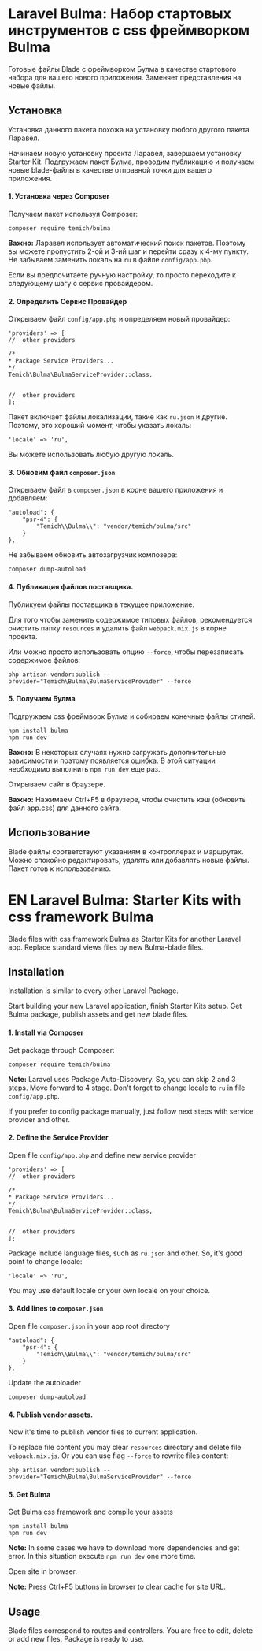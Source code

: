# Laravel Bulma: Набор стартовых инструментов с css фреймворком Bulma

Готовые файлы Blade с фреймворком Булма в качестве стартового набора для вашего нового приложения.
Заменяет представления на новые файлы.


## Установка

Установка данного пакета похожа на установку любого другого пакета Ларавел.

Начинаем новую установку проекта Ларавел, завершаем установку Starter Kit.
Подгружаем пакет Булма, проводим публикацию и получаем новые blade-файлы в качестве отправной точки для вашего приложения.


#### 1. Установка через Composer

Получаем пакет используя Composer:

```
composer require temich/bulma
```

**Важно:** Ларавел использует автоматический поиск пакетов. Поэтому вы можете пропустить 2-ой и 3-ий шаг и перейти сразу к 4-му пункту.
Не забываем заменить локаль на `ru` в файле `config/app.php`.

Если вы предпочитаете ручную настройку, то просто переходите к следующему шагу с сервис провайдером.

#### 2. Определить Сервис Провайдер

Открываем файл `config/app.php` и определяем новый провайдер:

```
'providers' => [
//  other providers

/*
* Package Service Providers...
*/
Temich\Bulma\BulmaServiceProvider::class,


//  other providers
];
```

Пакет включает файлы локализации, такие как `ru.json` и другие.
Поэтому, это хороший момент, чтобы указать локаль:

```
'locale' => 'ru',
```

Вы можете использовать любую другую локаль.


#### 3. Обновим файл `composer.json`

Открываем файл в `composer.json` в корне вашего приложения и добавляем:

```
"autoload": {
    "psr-4": {
		"Temich\\Bulma\\": "vendor/temich/bulma/src"
    }
},
```

Не забываем обновить автозагрузчик композера:
```
composer dump-autoload
```


#### 4. Публикация файлов поставщика.

Публикуем файлы поставщика в текущее приложение.

Для того чтобы заменить содержимое типовых файлов,
рекомендуется очистить папку `resources` и удалить файл `webpack.mix.js` в корне проекта.

Или можно просто использовать опцию `--force`, чтобы перезаписать содержимое файлов:

```
php artisan vendor:publish --provider="Temich\Bulma\BulmaServiceProvider" --force
```


#### 5. Получаем Булма

Подгружаем css фреймворк Булма и собираем конечные файлы стилей.

```
npm install bulma
npm run dev
```

**Важно:** В некоторых случаях нужно загружать дополнительные зависимости и поэтому появляется ошибка.
В этой ситуации необходимо выполнить `npm run dev` еще раз.

Открываем сайт в браузере.

**Важно:** Нажимаем  Ctrl+F5 в браузере, чтобы очистить кэш (обновить файл app.css) для данного сайта.


## Использование

Blade файлы соответствуют указаниям в контроллерах и маршрутах.
Можно спокойно редактировать, удалять или добавлять новые файлы.
Пакет готов к использованию.





# EN Laravel Bulma: Starter Kits with css framework Bulma

Blade files with css framework Bulma as Starter Kits for another Laravel app.
Replace standard views files by new Bulma-blade files.

## Installation

Installation is similar to every other Laravel Package.

Start building your new Laravel application, finish Starter Kits setup.
Get Bulma package, publish assets and get new blade files.


#### 1. Install via Composer

Get package through Composer:

```
composer require temich/bulma
```

**Note:** Laravel uses Package Auto-Discovery. So, you can skip 2 and 3 steps. Move forward to 4 stage.
Don't forget to change locale to `ru` in file `config/app.php`.

If you prefer to config package manually, just follow next steps with service provider and other.

#### 2. Define the Service Provider

Open file `config/app.php` and define new service provider

```
'providers' => [
//  other providers

/*
* Package Service Providers...
*/
Temich\Bulma\BulmaServiceProvider::class,


//  other providers
];
```

Package include language files, such as `ru.json` and other.
So, it's good point to change locale:

```
'locale' => 'ru',
```

You may use default locale or your own locale on your choice.


#### 3. Add lines to `composer.json`

Open file `composer.json` in your app root directory

```
"autoload": {
    "psr-4": {
		"Temich\\Bulma\\": "vendor/temich/bulma/src"
    }
},
```

Update the autoloader
```
composer dump-autoload
```


#### 4. Publish vendor assets.

Now it's time to publish vendor files to current application.

To replace file content you may clear `resources` directory and delete file `webpack.mix.js`.
Or you can use flag `--force` to rewrite files content:

```
php artisan vendor:publish --provider="Temich\Bulma\BulmaServiceProvider" --force
```


#### 5. Get Bulma

Get Bulma css framework and compile your assets

```
npm install bulma
npm run dev
```

**Note:** In some cases we have to download more dependencies and get error.
In this situation execute `npm run dev` one more time.

Open site in browser.

**Note:** Press Ctrl+F5 buttons in browser to clear cache for site URL.


## Usage

Blade files correspond to routes and controllers.
You are free to edit, delete or add new files.
Package is ready to use.

